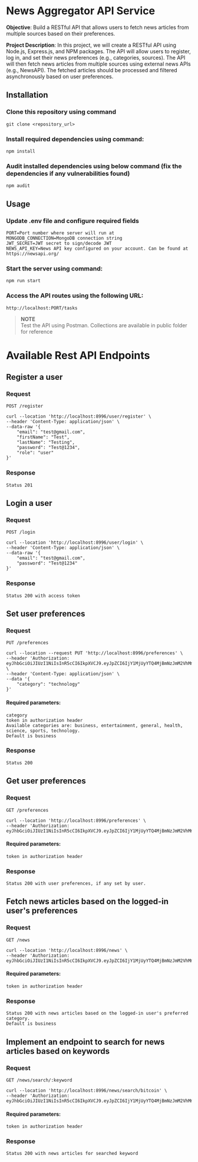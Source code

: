 # News Aggregator API Service
**Objective**: Build a RESTful API that allows users to fetch news articles from multiple sources based on their preferences.


**Project Description**: In this project, we will create a RESTful API using Node.js, Express.js, and NPM packages. The API will allow users to register, log in, and set their news preferences (e.g., categories, sources). The API will then fetch news articles from multiple sources using external news APIs (e.g., NewsAPI). The fetched articles should be processed and filtered asynchronously based on user preferences.

## Installation

### Clone this repository using command

    git clone <repository_url> 

### Install required dependencies using command:
    npm install 

### Audit installed dependencies using below command (fix the dependencies if any vulnerabilities found)
    npm audit 

## Usage

### Update .env file and configure required fields
    
    PORT=Port number where server will run at
    MONGODB_CONNECTION=MongoDB connection string
    JWT_SECRET=JWT secret to sign/decode JWT
    NEWS_API_KEY=News API key configured on your account. Can be found at https://newsapi.org/
    

### Start the server using command:
    npm run start 


### Access the API routes using the following URL:
    http://localhost:PORT/tasks

> **NOTE**  
> Test the API using Postman. Collections are available in public folder for reference

# Available Rest API Endpoints

## Register a user

### Request
    
`POST /register`

    curl --location 'http://localhost:8996/user/register' \
    --header 'Content-Type: application/json' \
    --data-raw '{
        "email": "test@gmail.com",
        "firstName": "Test",
        "lastName": "Testing",
        "password": "Test@1234",
        "role": "user"
    }' 

### Response

    Status 201


  
## Login a user

### Request

`POST /login` 

    curl --location 'http://localhost:8996/user/login' \
    --header 'Content-Type: application/json' \
    --data-raw '{
        "email": "test@gmail.com",
        "password": "Test@1234"
    }'
### Response
    Status 200 with access token
    
## Set user preferences

### Request
`PUT /preferences`

    curl --location --request PUT 'http://localhost:8996/preferences' \
    --header 'Authorization: eyJhbGciOiJIUzI1NiIsInR5cCI6IkpXVCJ9.eyJpZCI6IjY1MjUyYTQ4MjBmNzJmM2VhMmI2MjEyNCIsInJvbGUiOiJ1c2VyIiwic3ViIjoidGVzdEBnbWFpbC5jb20iLCJpYXQiOjE2OTY5MzcwMjYsImV4cCI6MTY5NzAyMzQyNn0.rGFzaZ7S_kI0kmyraIFtyptU494XpnWFIhWZnqwBLZ0' \
    --header 'Content-Type: application/json' \
    --data '{
        "category": "technology"
    }'
     
#### Required parameters: 
    category
    token in authorization header
    Available categories are: business, entertainment, general, health, science, sports, technology.
    Default is business

### Response
    Status 200

## Get user preferences
  
### Request
`GET /preferences`

    curl --location 'http://localhost:8996/preferences' \
    --header 'Authorization: eyJhbGciOiJIUzI1NiIsInR5cCI6IkpXVCJ9.eyJpZCI6IjY1MjUyYTQ4MjBmNzJmM2VhMmI2MjEyNCIsInJvbGUiOiJ1c2VyIiwic3ViIjoidGVzdEBnbWFpbC5jb20iLCJpYXQiOjE2OTY5MzcwMjYsImV4cCI6MTY5NzAyMzQyNn0.rGFzaZ7S_kI0kmyraIFtyptU494XpnWFIhWZnqwBLZ0'

#### Required parameters:
    token in authorization header
    
### Response
    Status 200 with user preferences, if any set by user.

## Fetch news articles based on the logged-in user's preferences
   
### Request
`GET /news`

    curl --location 'http://localhost:8996/news' \
    --header 'Authorization: eyJhbGciOiJIUzI1NiIsInR5cCI6IkpXVCJ9.eyJpZCI6IjY1MjUyYTQ4MjBmNzJmM2VhMmI2MjEyNCIsInJvbGUiOiJ1c2VyIiwic3ViIjoidGVzdEBnbWFpbC5jb20iLCJpYXQiOjE2OTY5MzcwMjYsImV4cCI6MTY5NzAyMzQyNn0.rGFzaZ7S_kI0kmyraIFtyptU494XpnWFIhWZnqwBLZ0'

#### Required parameters:
    token in authorization header


### Response
    Status 200 with news articles based on the logged-in user's preferred category. 
    Default is business

## Implement an endpoint to search for news articles based on keywords

### Request 
`GET /news/search/:keyword`

    curl --location 'http://localhost:8996/news/search/bitcoin' \
    --header 'Authorization: eyJhbGciOiJIUzI1NiIsInR5cCI6IkpXVCJ9.eyJpZCI6IjY1MjUyYTQ4MjBmNzJmM2VhMmI2MjEyNCIsInJvbGUiOiJ1c2VyIiwic3ViIjoidGVzdEBnbWFpbC5jb20iLCJpYXQiOjE2OTY5MzcwMjYsImV4cCI6MTY5NzAyMzQyNn0.rGFzaZ7S_kI0kmyraIFtyptU494XpnWFIhWZnqwBLZ0'    

#### Required parameters:
    token in authorization header

### Response
    Status 200 with news articles for searched keyword